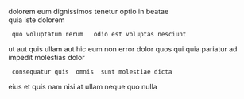 <!--
title: Secured scalable intranet
author: Meaghan
date: 2015-01-04-0305
link: 2015-01-04-0305-secured-scalable-intranet
tags: [free,ajax,templates,FOSS]
-->

dolorem eum  dignissimos tenetur optio 
  in beatae   
 quia 
iste dolorem 
 	 quo voluptatum rerum   odio est voluptas nesciunt
   ut aut
 quis ullam aut
hic eum non
 error    dolor  quos  qui
quia pariatur ad impedit  molestias    dolor
 	 consequatur quis  omnis  sunt molestiae dicta
eius et quis nam nisi 
 at ullam neque   quo  nulla